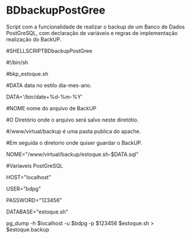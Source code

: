# BDbackupPostGree
Script com a funcionalidade de realizar o backup de um Banco de Dados PostGreSQL, com declaração de variáveis e regras de implementação realização do BackUP.

#SHELLSCRIPTBDbackupPostGree

#!/bin/sh

#bkp_estoque.sh

#DATA data no estilo dia-mes-ano.

DATA='/bin/date+%d-%m-%Y'

#NOME nome do arquivo de BackUP

#O Diretório onde o arquivo será salvo neste diretótio.

#/www/virtual/backup é uma pasta publica do apache.

#Em seguida o diretorio onde quiser guardar o BackUP.

NOME="/www/virtual/backup/estoque.sh-$DATA.sql"

#Variaveis PostGreSQL

HOST="localhost"

USER="bdpg"

PASSWORD="123456"

DATABASE="estoque.sh"

pg_dump -h $localhost -u $bdpg -p $123456 $estoque.sh > $estoque.backup
